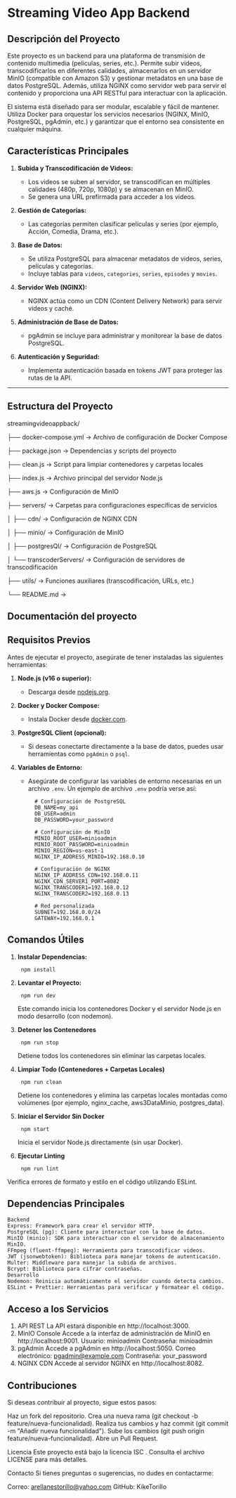 # **Streaming Video App Backend**

## **Descripción del Proyecto**

Este proyecto es un backend para una plataforma de transmisión de contenido multimedia (películas, series, etc.). Permite subir videos, transcodificarlos en diferentes calidades, almacenarlos en un servidor MinIO (compatible con Amazon S3) y gestionar metadatos en una base de datos PostgreSQL. Además, utiliza NGINX como servidor web para servir el contenido y proporciona una API RESTful para interactuar con la aplicación.

El sistema está diseñado para ser modular, escalable y fácil de mantener. Utiliza Docker para orquestar los servicios necesarios (NGINX, MinIO, PostgreSQL, pgAdmin, etc.) y garantizar que el entorno sea consistente en cualquier máquina.

## **Características Principales**

1. **Subida y Transcodificación de Videos:**
   - Los videos se suben al servidor, se transcodifican en múltiples calidades (480p, 720p, 1080p) y se almacenan en MinIO.
   - Se genera una URL prefirmada para acceder a los videos.

2. **Gestión de Categorías:**
   - Las categorías permiten clasificar películas y series (por ejemplo, Acción, Comedia, Drama, etc.).

3. **Base de Datos:**
   - Se utiliza PostgreSQL para almacenar metadatos de videos, series, películas y categorías.
   - Incluye tablas para `videos`, `categories`, `series`, `episodes` y `movies`.

4. **Servidor Web (NGINX):**
   - NGINX actúa como un CDN (Content Delivery Network) para servir videos y caché.

5. **Administración de Base de Datos:**
   - pgAdmin se incluye para administrar y monitorear la base de datos PostgreSQL.

6. **Autenticación y Seguridad:**
   - Implementa autenticación basada en tokens JWT para proteger las rutas de la API.

---

## **Estructura del Proyecto**

streamingvideoappback/

├── docker-compose.yml → Archivo de configuración de Docker Compose

├── package.json → Dependencias y scripts del proyecto

├── clean.js → Script para limpiar contenedores y carpetas locales

├── index.js → Archivo principal del servidor Node.js

├── aws.js → Configuración de MinIO

├── servers/ → Carpetas para configuraciones específicas de servicios

│ ├── cdn/ → Configuración de NGINX CDN

│ ├── minio/ → Configuración de MinIO

│ ├── postgresQl/ → Configuración de PostgreSQL

│ └── transcoderServers/ → Configuración de servidores de transcodificación

├── utils/ → Funciones auxiliares (transcodificación, URLs, etc.)

└── README.md → 

Documentación del proyecto
---
## **Requisitos Previos**

Antes de ejecutar el proyecto, asegúrate de tener instaladas las siguientes herramientas:

1. **Node.js (v16 o superior):**
   - Descarga desde [nodejs.org](https://nodejs.org/).

2. **Docker y Docker Compose:**
   - Instala Docker desde [docker.com](https://www.docker.com/).

3. **PostgreSQL Client (opcional):**
   - Si deseas conectarte directamente a la base de datos, puedes usar herramientas como `pgAdmin` o `psql`.

4. **Variables de Entorno:**
   - Asegúrate de configurar las variables de entorno necesarias en un archivo `.env`. Un ejemplo de archivo `.env` podría verse así:
   
		   # Configuración de PostgreSQL
		   DB_NAME=my_api
		   DB_USER=admin
		   DB_PASSWORD=your_password

		   # Configuración de MinIO
		   MINIO_ROOT_USER=minioadmin
		   MINIO_ROOT_PASSWORD=minioadmin
		   MINIO_REGION=us-east-1
		   NGINX_IP_ADDRESS_MINIO=192.168.0.10

		   # Configuración de NGINX
		   NGINX_IP_ADDRESS_CDN=192.168.0.11
		   NGINX_CDN_SERVER1_PORT=8082
		   NGINX_TRANSCODER1=192.168.0.12
		   NGINX_TRANSCODER2=192.168.0.13

		   # Red personalizada
		   SUBNET=192.168.0.0/24
		   GATEWAY=192.168.0.1


## **Comandos Útiles**

1. **Instalar Dependencias:**

		npm install

2. **Levantar el Proyecto:**

		npm run dev

	Este comando inicia los contenedores Docker y el servidor Node.js en modo desarrollo (con nodemon).

3. **Detener los Contenedores**

		npm run stop

	Detiene todos los contenedores sin eliminar las carpetas locales.

4. **Limpiar Todo (Contenedores + Carpetas Locales)**

		npm run clean

	Detiene los contenedores y elimina las carpetas locales montadas como volúmenes (por ejemplo, nginx_cache, aws3DataMinio, postgres_data).

5. **Iniciar el Servidor Sin Docker**

		npm start

	Inicia el servidor Node.js directamente (sin usar Docker).

6. **Ejecutar Linting**

		npm run lint

Verifica errores de formato y estilo en el código utilizando ESLint.

## **Dependencias Principales**
	Backend
	Express: Framework para crear el servidor HTTP.
	PostgreSQL (pg): Cliente para interactuar con la base de datos.
	MinIO (minio): SDK para interactuar con el servidor de almacenamiento MinIO.
	FFmpeg (fluent-ffmpeg): Herramienta para transcodificar videos.
	JWT (jsonwebtoken): Biblioteca para manejar tokens de autenticación.
	Multer: Middleware para manejar la subida de archivos.
	Bcrypt: Biblioteca para cifrar contraseñas.
	Desarrollo
	Nodemon: Reinicia automáticamente el servidor cuando detecta cambios.
	ESLint + Prettier: Herramientas para verificar y formatear el código.


## **Acceso a los Servicios**

1. API REST
La API estará disponible en http://localhost:3000.
2. MinIO Console
Accede a la interfaz de administración de MinIO en http://localhost:9001.
Usuario: minioadmin
Contraseña: minioadmin
3. pgAdmin
Accede a pgAdmin en http://localhost:5050.
Correo electrónico: pgadmin@example.com
Contraseña: your_password
4. NGINX CDN
Accede al servidor NGINX en http://localhost:8082.

## **Contribuciones**

Si deseas contribuir al proyecto, sigue estos pasos:

Haz un fork del repositorio.
Crea una nueva rama (git checkout -b feature/nueva-funcionalidad).
Realiza tus cambios y haz commit (git commit -m "Añadir nueva funcionalidad").
Sube los cambios (git push origin feature/nueva-funcionalidad).
Abre un Pull Request.

Licencia
Este proyecto está bajo la licencia ISC . Consulta el archivo LICENSE para más detalles.

Contacto
Si tienes preguntas o sugerencias, no dudes en contactarme:

Correo: arellanestorillo@yahoo.com
GitHub: KikeTorillo
